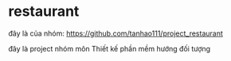 # restaurant

đây là của nhóm: https://github.com/tanhao111/project_restaurant

đây là project nhóm môn Thiết kế phần mềm hướng đối tượng
